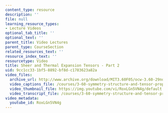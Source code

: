 ```yaml
---
content_type: resource
description: ''
file: null
learning_resource_types:
- Lecture Videos
optional_tab_title: ''
optional_text: ''
parent_title: Video Lectures
parent_type: CourseSection
related_resources_text: ''
resource_index_text: ''
resourcetype: Video
title: Sheer and Thermal Expansion Tensors - Part 2
uid: 9cc1cc33-1bf5-8892-bf8d-c1783623a82a
video_files:
  archive_url: http://www.archive.org/download/MIT3.60F05/ocw-3.60-29nov2005-pt2-220k.mp4
  video_captions_file: /courses/3-60-symmetry-structure-and-tensor-properties-of-materials-fall-2005/2feb8044ab85535facb7e554deadf5c4_RoxLGn5VN4g.vtt
  video_thumbnail_file: https://img.youtube.com/vi/RoxLGn5VN4g/default.jpg
  video_transcript_file: /courses/3-60-symmetry-structure-and-tensor-properties-of-materials-fall-2005/2ad4d0db36aad301ffa1648d4657d8ea_RoxLGn5VN4g.pdf
video_metadata:
  youtube_id: RoxLGn5VN4g
---
```


